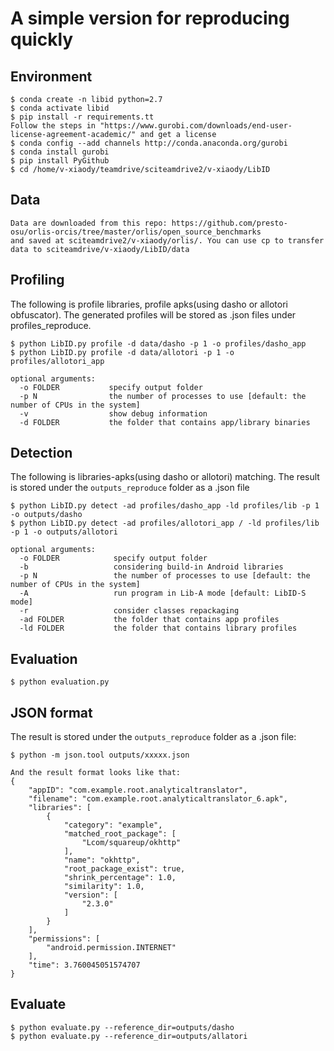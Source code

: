# A simple version for reproducing quickly

## Environment
```
$ conda create -n libid python=2.7
$ conda activate libid
$ pip install -r requirements.tt
Follow the steps in "https://www.gurobi.com/downloads/end-user-license-agreement-academic/" and get a license
$ conda config --add channels http://conda.anaconda.org/gurobi
$ conda install gurobi
$ pip install PyGithub
$ cd /home/v-xiaody/teamdrive/sciteamdrive2/v-xiaody/LibID
```
## Data
```
Data are downloaded from this repo: https://github.com/presto-osu/orlis-orcis/tree/master/orlis/open_source_benchmarks
and saved at sciteamdrive2/v-xiaody/orlis/. You can use cp to transfer data to sciteamdrive/v-xiaody/LibID/data
```
## Profiling
The following is profile libraries, profile apks(using dasho or allotori obfuscator). The generated profiles will be stored as .json files under profiles_reproduce.
```
$ python LibID.py profile -d data/dasho -p 1 -o profiles/dasho_app
$ python LibID.py profile -d data/allotori -p 1 -o profiles/allotori_app

optional arguments:
  -o FOLDER           specify output folder
  -p N                the number of processes to use [default: the number of CPUs in the system]
  -v                  show debug information
  -d FOLDER           the folder that contains app/library binaries
```

## Detection
The following is libraries-apks(using dasho or allotori) matching. The result is stored under the `outputs_reproduce` folder as a .json file
```
$ python LibID.py detect -ad profiles/dasho_app -ld profiles/lib -p 1 -o outputs/dasho
$ python LibID.py detect -ad profiles/allotori_app / -ld profiles/lib -p 1 -o outputs/allotori

optional arguments:
  -o FOLDER            specify output folder
  -b                   considering build-in Android libraries
  -p N                 the number of processes to use [default: the number of CPUs in the system]
  -A                   run program in Lib-A mode [default: LibID-S mode]
  -r                   consider classes repackaging
  -ad FOLDER           the folder that contains app profiles
  -ld FOLDER           the folder that contains library profiles
```

## Evaluation
```
$ python evaluation.py
```

## JSON format

The result is stored under the `outputs_reproduce` folder as a .json file:
```
$ python -m json.tool outputs/xxxxx.json
```

```
And the result format looks like that:
{
    "appID": "com.example.root.analyticaltranslator",
    "filename": "com.example.root.analyticaltranslator_6.apk",
    "libraries": [
        {
            "category": "example",
            "matched_root_package": [
                "Lcom/squareup/okhttp"
            ],
            "name": "okhttp",
            "root_package_exist": true,
            "shrink_percentage": 1.0,
            "similarity": 1.0,
            "version": [
                "2.3.0"
            ]
        }
    ],
    "permissions": [
        "android.permission.INTERNET"
    ],
    "time": 3.760045051574707
}
```

## Evaluate
```
$ python evaluate.py --reference_dir=outputs/dasho
$ python evaluate.py --reference_dir=outputs/allatori
```